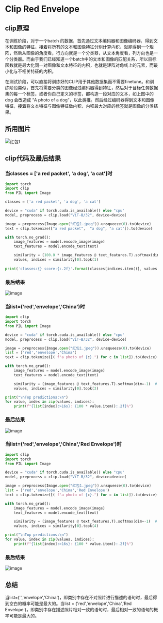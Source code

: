 # Clip Red Envelope
## clip原理
在训练阶段，对于一个batch 的数据，首先通过文本编码器和图像编码器，得到文本和图像的特征，接着将所有的文本和图像特征分别计算内积，就能得到一个矩阵，然后从图像的角度看，行方向就是一个分类器，从文本角度看，列方向也是一个分类器。而由于我们已经知道一个batch中的文本和图像的匹配关系，所以目标函数就是最大化同一对图像和文本特征的内积，也就是矩阵对角线上的元素，而最小化与不相关特征的内积。

在测试阶段，可以直接将训练好的CLIP用于其他数据集而不需要finetune。和训练阶段类似，首先将需要分类的图像经过编码器得到特征，然后对于目标任务数据集的每一个标签，或者你自己定义的标签，都构造一段对应的文本，如上图中的 dog 会改造成 “A photo of a dog”，以此类推。然后经过编码器得到文本和图像特征，接着将文本特征与图像特征做内积，内积最大对应的标签就是图像的分类结果。

## 所用图片
![红包1](https://user-images.githubusercontent.com/128216499/227192980-ffeab773-c45e-4ddb-8960-b88a1d0703c2.jpeg)

## clip代码及最后结果
### 当classes = ['a red packet', 'a dog', 'a cat']时
```python
import torch
import clip
from PIL import Image

classes = ['a red packet', 'a dog', 'a cat']

device = "cuda" if torch.cuda.is_available() else "cpu"
model, preprocess = clip.load("ViT-B/32", device=device)

image = preprocess(Image.open("红包1.jpeg")).unsqueeze(0).to(device)
text = clip.tokenize(["a red packet",  "a dog", "a cat"]).to(device)

with torch.no_grad():
    image_features = model.encode_image(image)
    text_features = model.encode_text(text)

    similarity = (100.0 * image_features @ text_features.T).softmax(dim=-1)  # 对图像描述和图像特征
    values, indices = similarity[0].topk(1)
  
print('classes:{} score:{:.2f}'.format(classes[indices.item()], values.item()))
```

### 最后结果
![image](https://user-images.githubusercontent.com/128216499/227191828-b7e41bb6-990a-41d1-a91c-383d36881742.png)

### 当list=('red','envelope','China')时
```python
import clip
import torch
from PIL import Image

device = "cuda" if torch.cuda.is_available() else "cpu"
model, preprocess = clip.load("ViT-B/32", device=device)

image = preprocess(Image.open("红包1.jpeg")).unsqueeze(0).to(device)
list = ('red','envelope','China')
text = clip.tokenize([( f"a photo of {c}.") for c in list]).to(device)

with torch.no_grad():
    image_features = model.encode_image(image)
    text_features = model.encode_text(text)

    similarity = (image_features @ text_features.T).softmax(dim=-1)  # 对图像描述和图像特征
    values, indices = similarity[0].topk(3)

print("\nTop predictions:\n")
for value, index in zip(values, indices):
    print(f"{list[index]:>16s}: {100 * value.item():.2f}%")
```

### 最后结果
![image](https://user-images.githubusercontent.com/128216499/227190653-078240d0-05e3-4424-bd12-d4bdb11e20cb.png)



### 当list=('red','envelope','China','Red Envelope')时
```python
import clip
import torch
from PIL import Image

device = "cuda" if torch.cuda.is_available() else "cpu"
model, preprocess = clip.load("ViT-B/32", device=device)

image = preprocess(Image.open("红包1.jpeg")).unsqueeze(0).to(device)
list = ('red','envelope','China','Red Envelope')
text = clip.tokenize([( f"a photo of {c}.") for c in list]).to(device)

with torch.no_grad():
    image_features = model.encode_image(image)
    text_features = model.encode_text(text)

    similarity = (image_features @ text_features.T).softmax(dim=-1)  # 对图像描述和图像特征
    values, indices = similarity[0].topk(4)

print("\nTop predictions:\n")
for value, index in zip(values, indices):
    print(f"{list[index]:>16s}: {100 * value.item():.2f}%")
```



### 最后结果
![image](https://user-images.githubusercontent.com/128216499/227189841-bf4195cd-ae49-4ea1-a70d-ab1dec57e4de.png)

## 总结
当list=('','envelope','China')，即类别中存在不对照片进行描述的语句时，最后得到空白的概率可能是最大的。当list = ('red','envelope','China','Red Envelope')，即类别中存在描述照片相对一致的语句时，最后相对一致的语句的概率可能是最大的。
